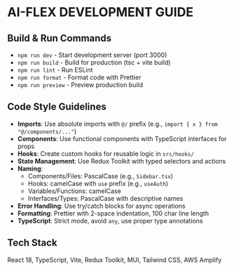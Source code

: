 # AI-FLEX DEVELOPMENT GUIDE

## Build & Run Commands

- `npm run dev` - Start development server (port 3000)
- `npm run build` - Build for production (tsc + vite build)
- `npm run lint` - Run ESLint
- `npm run format` - Format code with Prettier
- `npm run preview` - Preview production build

## Code Style Guidelines

- **Imports**: Use absolute imports with `@/` prefix (e.g., `import { x } from "@/components/..."`)
- **Components**: Use functional components with TypeScript interfaces for props
- **Hooks**: Create custom hooks for reusable logic in `src/hooks/`
- **State Management**: Use Redux Toolkit with typed selectors and actions
- **Naming**:
  - Components/Files: PascalCase (e.g., `Sidebar.tsx`)
  - Hooks: camelCase with `use` prefix (e.g., `useAuth`)
  - Variables/Functions: camelCase
  - Interfaces/Types: PascalCase with descriptive names
- **Error Handling**: Use try/catch blocks for async operations
- **Formatting**: Prettier with 2-space indentation, 100 char line length
- **TypeScript**: Strict mode, avoid `any`, use proper type annotations

## Tech Stack

React 18, TypeScript, Vite, Redux Toolkit, MUI, Tailwind CSS, AWS Amplify
